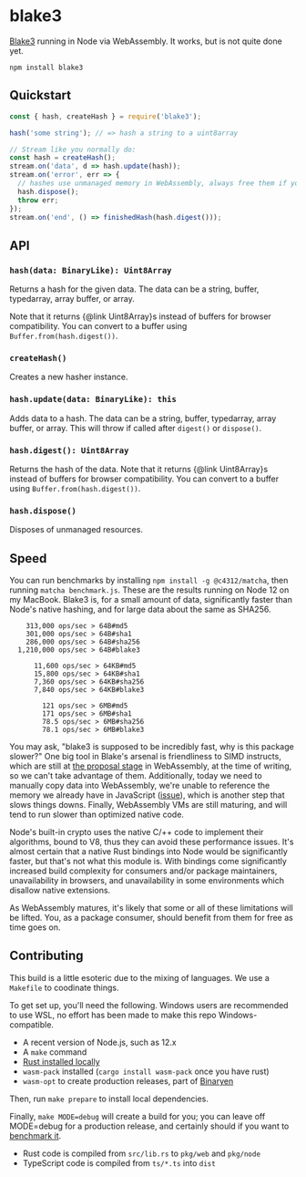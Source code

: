 # blake3

[Blake3](https://github.com/BLAKE3-team/BLAKE3) running in Node via WebAssembly. It works, but is not quite done yet.

```
npm install blake3
```

## Quickstart

```js
const { hash, createHash } = require('blake3');

hash('some string'); // => hash a string to a uint8array

// Stream like you normally do:
const hash = createHash();
stream.on('data', d => hash.update(hash));
stream.on('error', err => {
  // hashes use unmanaged memory in WebAssembly, always free them if you don't digest()!
  hash.dispose();
  throw err;
});
stream.on('end', () => finishedHash(hash.digest()));
```

## API

### `hash(data: BinaryLike): Uint8Array`

Returns a hash for the given data. The data can be a string, buffer, typedarray, array buffer, or array.

Note that it returns {@link Uint8Array}s instead of buffers for browser compatibility. You can convert to a buffer using `Buffer.from(hash.digest())`.

### `createHash()`

Creates a new hasher instance.

### `hash.update(data: BinaryLike): this`

Adds data to a hash. The data can be a string, buffer, typedarray, array buffer, or array. This will throw if called after `digest()` or `dispose()`.

### `hash.digest(): Uint8Array`

Returns the hash of the data. Note that it returns {@link Uint8Array}s instead of buffers for browser compatibility. You can convert to a buffer using `Buffer.from(hash.digest())`.

### `hash.dispose()`

Disposes of unmanaged resources.

## Speed

You can run benchmarks by installing `npm install -g @c4312/matcha`, then running `matcha benchmark.js`. These are the results running on Node 12 on my MacBook. Blake3 is, for a small amount of data, significantly faster than Node's native hashing, and for large data about the same as SHA256.

```
    313,000 ops/sec > 64B#md5
    301,000 ops/sec > 64B#sha1
    286,000 ops/sec > 64B#sha256
  1,210,000 ops/sec > 64B#blake3

      11,600 ops/sec > 64KB#md5
      15,800 ops/sec > 64KB#sha1
      7,360 ops/sec > 64KB#sha256
      7,840 ops/sec > 64KB#blake3

        121 ops/sec > 6MB#md5
        171 ops/sec > 6MB#sha1
        78.5 ops/sec > 6MB#sha256
        78.1 ops/sec > 6MB#blake3
```

You may ask, "blake3 is supposed to be incredibly fast, why is this package slower?" One big tool in Blake's arsenal is friendliness to SIMD instructs, which are still at [the proposal stage](https://github.com/WebAssembly/simd) in WebAssembly, at the time of writing, so we can't take advantage of them. Additionally, today we need to manually copy data into WebAssembly, we're unable to reference the memory we already have in JavaScript ([issue](https://github.com/WebAssembly/design/issues/1162)), which is another step that slows things downs. Finally, WebAssembly VMs are still maturing, and will tend to run slower than optimized native code.

Node's built-in crypto uses the native C/++ code to implement their algorithms, bound to V8, thus they can avoid these performance issues. It's almost certain that a native Rust bindings into Node would be significantly faster, but that's not what this module is. With bindings come significantly increased build complexity for consumers and/or package maintainers, unavailability in browsers, and unavailability in some environments which disallow native extensions.

As WebAssembly matures, it's likely that some or all of these limitations will be lifted. You, as a package consumer, should benefit from them for free as time goes on.

## Contributing

This build is a little esoteric due to the mixing of languages. We use a `Makefile` to coodinate things.

To get set up, you'll need the following. Windows users are recommended to use WSL, no effort has been made to make this repo Windows-compatible.

- A recent version of Node.js, such as 12.x
- A `make` command
- [Rust installed locally](https://rustup.rs/)
- `wasm-pack` installed (`cargo install wasm-pack` once you have rust)
- `wasm-opt` to create production releases, part of [Binaryen](https://github.com/WebAssembly/binaryen)

Then, run `make prepare` to install local dependencies.

Finally, `make MODE=debug` will create a build for you; you can leave off MODE=debug for a production release, and certainly should if you want to [benchmark it](#speed).

- Rust code is compiled from `src/lib.rs` to `pkg/web` and `pkg/node`
- TypeScript code is compiled from `ts/*.ts` into `dist`
